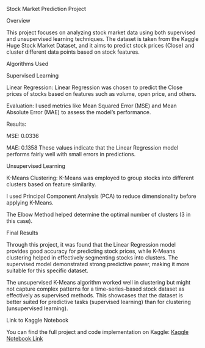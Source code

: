 Stock Market Prediction Project




Overview


This project focuses on analyzing stock market data using both supervised and unsupervised learning techniques. 
The dataset is taken from the Kaggle Huge Stock Market Dataset, and it aims to predict stock prices (Close) and cluster different data points based on stock features.

Algorithms Used

Supervised Learning

Linear Regression: Linear Regression was chosen to predict the Close prices of stocks based on features such as volume, open price, and others.

Evaluation: I used metrics like Mean Squared Error (MSE) and Mean Absolute Error (MAE) to assess the model’s performance.

Results:

MSE: 0.0336

MAE: 0.1358
These values indicate that the Linear Regression model performs fairly well with small errors in predictions.

Unsupervised Learning

K-Means Clustering: K-Means was employed to group stocks into different clusters based on feature similarity.

I used Principal Component Analysis (PCA) to reduce dimensionality before applying K-Means.

The Elbow Method helped determine the optimal number of clusters (3 in this case).

Final Results

Through this project, it was found that the Linear Regression model provides good accuracy for predicting stock prices, while K-Means clustering helped in effectively segmenting stocks into clusters.
The supervised model demonstrated strong predictive power, making it more suitable for this specific dataset.

The unsupervised K-Means algorithm worked well in clustering but might not capture complex patterns for a time-series-based stock dataset as effectively as supervised methods.
This showcases that the dataset is better suited for predictive tasks (supervised learning) than for clustering (unsupervised learning).

Link to Kaggle Notebook

You can find the full project and code implementation on Kaggle: [Kaggle Notebook Link](https://www.kaggle.com/code/hasan1000/gaih-mlproject)
